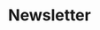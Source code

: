 ---
layout: page
title: Newsletter
permalink: /newsletter
weight: 5
external_url: https://jarofeyes.substack.com
---